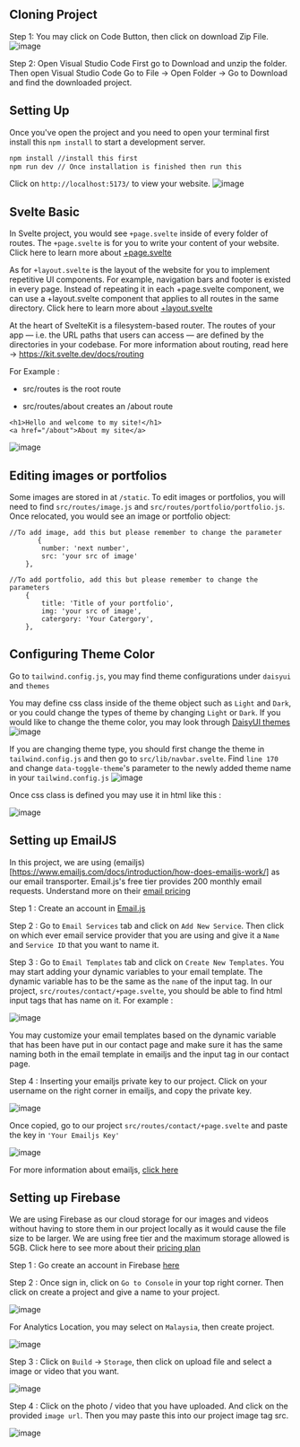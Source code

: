## Cloning Project 
Step 1: You may click on Code Button, then click on download Zip File.
![image](https://github.com/cl3mentch/innovus/assets/31813377/2b437249-ae4e-4125-aa13-55d1a6e10164)

Step 2: Open Visual Studio Code
First go to Download and unzip the folder. Then open Visual Studio Code Go to File -> Open Folder -> Go to Download and find the downloaded project.




## Setting Up
Once you've open the project and you need to open your terminal first install this  `npm install` to start a development server.

```bash
npm install //install this first
npm run dev // Once installation is finished then run this
```

Click on `http://localhost:5173/` to view your website.
![image](https://github.com/cl3mentch/innovus/assets/31813377/7ee25007-c035-4474-bb39-ccac7d6abcab)


## Svelte Basic
In Svelte project, you would see `+page.svelte` inside of every folder of routes. The `+page.svelte` is for you to write your content of your website. Click here to learn more about [+page.svelte](https://learn.svelte.dev/tutorial/pages)


As for `+layout.svelte` is the layout of the website for you to implement repetitive UI components. For example, navigation bars and footer is existed in every page. Instead of repeating it in each +page.svelte component, we can use a +layout.svelte component that applies to all routes in the same directory. Click here to learn more about [+layout.svelte](https://learn.svelte.dev/tutorial/layouts)

At the heart of SvelteKit is a filesystem-based router. The routes of your app — i.e. the URL paths that users can access — are defined by the directories in your codebase.
For more information about routing, read here -> https://kit.svelte.dev/docs/routing


For Example :
- src/routes is the root route
* src/routes/about creates an /about route

```
<h1>Hello and welcome to my site!</h1>
<a href="/about">About my site</a>
```
![image](https://github.com/cl3mentch/innovus/assets/31813377/4199ffcc-0709-489f-ba10-af3533ee092d)


## Editing images or portfolios
Some images are stored in at `/static`. To edit images or portfolios, you will need to find `src/routes/image.js` and `src/routes/portfolio/portfolio.js`. Once relocated, you would see an image or portfolio object:


```
//To add image, add this but please remember to change the parameter
       {
		number: 'next number',
		src: 'your src of image'
	},
```


```
//To add portfolio, add this but please remember to change the parameters
    {
        title: 'Title of your portfolio',
        img: 'your src of image',
        catergory: 'Your Catergory',
    },
```




## Configuring Theme Color 
Go to `tailwind.config.js`, you may find theme configurations under `daisyui` and `themes`

You may define css class inside of the theme object such as `Light` and `Dark`, or you could change the types of theme by changing `Light` or `Dark`. If you would like to change the theme color, you may look through [DaisyUI themes](https://daisyui.com/docs/themes/)
![image](https://github.com/cl3mentch/innovus/assets/31813377/2c092f75-613e-4401-be86-74f4ac8a5a83)


If you are changing theme type, you should first change the theme in `tailwind.config.js` and then go to `src/lib/navbar.svelte`. Find `line 170` and change `data-toggle-theme`'s parameter to the newly added theme name in your `tailwind.config.js`
![image](https://github.com/cl3mentch/innovus/assets/31813377/06ba2745-63d8-47e5-9b3a-56f741ee4629)


Once css class is defined you may use it in html like this :


![image](https://github.com/cl3mentch/innovus/assets/31813377/de903ff9-9908-4fc2-8327-87603ca3098e)





## Setting up EmailJS
In this project, we are using (emailjs)[https://www.emailjs.com/docs/introduction/how-does-emailjs-work/] as our email transporter. Email.js's free tier provides 200 monthly email requests. Understand more on their [email pricing](https://www.emailjs.com/pricing/)


Step 1 : Create an account in [Email.js](https://dashboard.emailjs.com/sign-up) 


Step 2 : Go to `Email Services` tab and click on `Add New Service`. Then click on which ever email service provider that you are using and give it a `Name` and `Service ID` that you want to name it.


Step 3 : Go to `Email Templates` tab and click on `Create New Templates`. You may start adding your dynamic variables to your email template. The dynamic variable has to be the same as the `name` of the input tag. In our project, `src/routes/contact/+page.svelte`, you should be able to find html input tags that has name on it. For example :


![image](https://github.com/cl3mentch/innovus/assets/31813377/75c2d8c4-4653-43ab-bf6f-b655d610ddcb)

You may customize your email templates based on the dynamic variable that has been have put in our contact page and make sure it has the same naming both in the email template in emailjs and the input tag in our contact page.


Step 4 : Inserting your emailjs private key to our project. Click on your username on the right corner in emailjs, and copy the private key.


![image](https://github.com/cl3mentch/innovus/assets/31813377/20e5723f-d034-43e2-bb15-03524a9154ac)


Once copied, go to our project  `src/routes/contact/+page.svelte` and paste the key in `'Your Emailjs Key'`


![image](https://github.com/cl3mentch/innovus/assets/31813377/851af635-4a97-463d-802b-5ac927310e79)


For more information about emailjs, [click here](https://www.emailjs.com/docs/introduction/how-does-emailjs-work/) 


## Setting up Firebase
We are using Firebase as our cloud storage for our images and videos without having to store them in our project locally as it would cause the file size to be larger. We are using free tier and the maximum storage allowed is 5GB. Click here to see more about their [pricing plan](https://firebase.google.com/pricing?hl=en&authuser=1&_gl=1*1g9knaq*_ga*NzI4MjU3OTk4LjE2OTI2NjkxNDg.*_ga_CW55HF8NVT*MTY5MzE4OTA4OC41LjEuMTY5MzE5MTUyMi4wLjAuMA..)


Step 1 : Go create an account in Firebase [here](https://firebase.google.com/)

Step 2 : Once sign in, click on `Go to Console` in your top right corner. Then click on create a project and give a name to your project. 


![image](https://github.com/cl3mentch/innovus/assets/31813377/f8c54629-08df-4824-af37-73b333fbfeb3)


For Analytics Location, you may select on `Malaysia`, then create project.


![image](https://github.com/cl3mentch/innovus/assets/31813377/f08ea986-7c05-4d37-8698-d6bf9974484b)


Step 3  : Click on `Build` -> `Storage`, then click on upload file and select a image or video that you want.


![image](https://github.com/cl3mentch/innovus/assets/31813377/4758ddd8-315f-4839-bdff-117c0cb9f4c7)


Step 4 : Click on the photo / video that you have uploaded. And click on the provided `image url`. Then you may paste this into our project image tag src.

![image](https://github.com/cl3mentch/innovus/assets/31813377/c613172b-6513-4f79-936e-fdb558d9e298)




